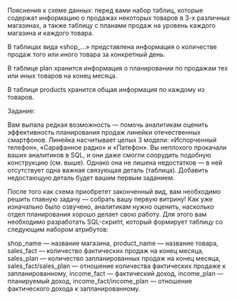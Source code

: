 Пояснения к схеме данных: перед вами набор таблиц, которые содержат информацию о продажах некоторых товаров в 3-х различных магазинах, а также таблицу с планами продаж на уровень каждого магазина и каждого товара.

В таблицах вида «shop_…» представлена информация о количестве продаж того или иного товара за конкретный день.

В таблице plan хранится информация о планировании по продажам тех или иных товаров на конец месяца.

В таблице products хранится общая информация по каждому из товаров.

Задание:

Вам выпала редкая возможность — помочь аналитикам оценить эффективность планирования продаж линейки отечественных смартфонов. Линейка насчитывает целых 3 модели: «Испорченный телефон», «Сарафанное радио» и «Патефон». Вы неплохого прокачали ваших аналитиков в SQL, и они даже смогли соорудить подобную конструкцию (см. выше). Однако она не лишена недостатков — в ней отсутствует одна важная связующая деталь (таблица). Добавить недостающую деталь будет вашим первым заданием.

После того как схема приобретет законченный вид, вам необходимо решить главную задачу — собрать вашу первую витрину! Как уже изначально было озвучено, аналитикам нужно оценить, насколько отдел планирования хорошо делает свою работу. Для этого вам необходимо разработать SQL-скрипт, который формирует таблицу со следующим набором атрибутов:

shop_name — название магазина,
product_name — название товара,
sales_fact — количество фактических продаж на конец месяца,
sales_plan — количество запланированных продаж на конец месяца,
sales_fact/sales_plan — отношение количества фактических продаже к запланированному,
income_fact — фактический доход,
income_plan — планируемый доход,
income_fact/income_plan — отношение фактического дохода к запланированному.
